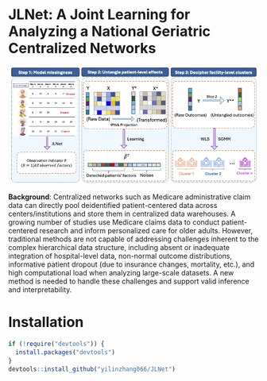# JLNet: A Joint Learning for Analyzing a National Geriatric Centralized Networks

![](man/figures/workflow.png)

**Background**: Centralized networks such as Medicare administrative claim data can directly pool deidentified patient-centered data across centers/institutions and store them in centralized data warehouses. A growing number of studies use Medicare claims data to conduct patient-centered research and inform personalized care for older adults. However, traditional methods are not capable of addressing challenges inherent to the complex hierarchical data structure,  including absent or inadequate integration of hospital-level data, non-normal outcome distributions, informative patient dropout (due to insurance changes, mortality, etc.), and high computational load when analyzing large-scale datasets. A new method is needed to handle these challenges and support valid inference and interpretability.

# Installation

``` r
if (!require("devtools")) {
  install.packages("devtools")
}
devtools::install_github("yilinzhang066/JLNet")
```
